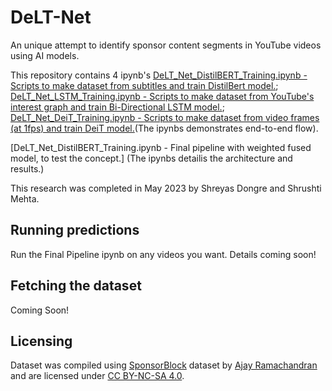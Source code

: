 # DeLT-Net
An unique attempt to identify sponsor content segments in YouTube videos using AI models.

This repository contains 4 ipynb's [DeLT_Net_DistilBERT_Training.ipynb - Scripts to make dataset from subtitles and train DistilBert model.](https://github.com/Shreyas-Dongre/DeLT-Net/blob/main/DeLT_Net_DistilBERT_Training.ipynb); [DeLT_Net_LSTM_Training.ipynb - Scripts to make dataset from YouTube's interest graph and train Bi-Directional LSTM model.](https://github.com/Shreyas-Dongre/DeLT-Net/blob/main/DeLT_Net_LSTM_Training.ipynb); [DeLT_Net_DeiT_Training.ipynb - Scripts to make dataset from video frames (at 1fps) and train DeiT model.](https://github.com/Shreyas-Dongre/DeLT-Net/blob/main/DeLT_Net_DeiT_Training.ipynb)(The ipynbs demonstrates end-to-end flow).

[DeLT_Net_DistilBERT_Training.ipynb - Final pipeline with weighted fused model, to test the concept.] (The ipynbs detailis the architecture and results.)

This research was completed in May 2023 by Shreyas Dongre and Shrushti Mehta.

## Running predictions
Run the Final Pipeline ipynb on any videos you want.
Details coming soon!


## Fetching the dataset
Coming Soon!

## Licensing

Dataset was compiled using  [SponsorBlock](https://sponsor.ajay.app/) dataset by [Ajay Ramachandran](https://ajay.app/) and are licensed under [CC BY-NC-SA 4.0](https://creativecommons.org/licenses/by-nc-sa/4.0/).
